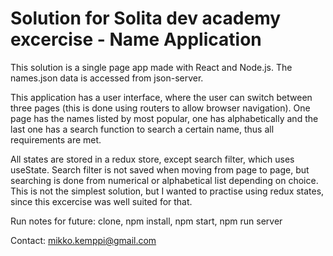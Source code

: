 # Solution for Solita dev academy excercise - Name Application

This solution is a single page app made with React and Node.js. The names.json data is accessed from json-server.

This application has a user interface, where the user can switch between three pages (this is done using routers to allow browser navigation).
One page has the names listed by most popular, one has alphabetically and the last one has a search function to search a certain name, thus all requirements are met.

All states are stored in a redux store, except search filter, which uses useState. Search filter is not saved when moving from page to page, but searching is done from numerical or alphabetical list depending on choice.
This is not the simplest solution, but I wanted to practise using redux states, since this excercise was well suited for that.

Run notes for future: clone, npm install, npm start, npm run server

Contact: mikko.kemppi@gmail.com

